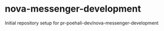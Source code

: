 # nova-messenger-development

Initial repository setup for pr-poehali-dev/nova-messenger-development